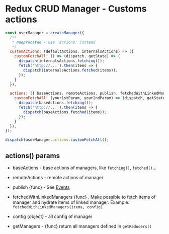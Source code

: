 Redux CRUD Manager - Customs actions
===================

```js
const userManager = createManager({
  /**
   * @deprecated - use 'actions' instead
   */
  customActions: (defaultActions, internalsActions) => ({
    customFetchAll: () => (dispatch, getState) => {
      dispatch(internalsActions.fetching());
      fetch('http://...').then(items => {
        dispatch(internalsActions.fetched(items));
      });
    }
  }),

  actions: ({ baseActions, remoteActions, publish, fetchedWithLinkedManagers, config, getManagers }) => ({
    customFetchAll: (your1stParam, your2ndParam) => (dispatch, getState) => {
      dispatch(baseActions.fetching());
      fetch('http://...').then(items => {
        dispatch(baseActions.fetched(items));
      });
    } 
  }),
});
```

```js
dispatch(userManager.actions.customFetchAll();
```

## actions() params

* baseActions - base actions of managers, like `fetching()`, `fetched()`...

* remoteActions - remote actions of manager

* publish {func} - See [Events](docs/v1/events.md)

* fetchedWithLinkedManagers {func} . Make possible to fetch items of manager and hydrate items of linked manager. Example: `fetchedWithLinkedManagers(items, config)`

* config {object} - all config of manager

* getManagers - {func} return all managers defined in `getReducers()`
